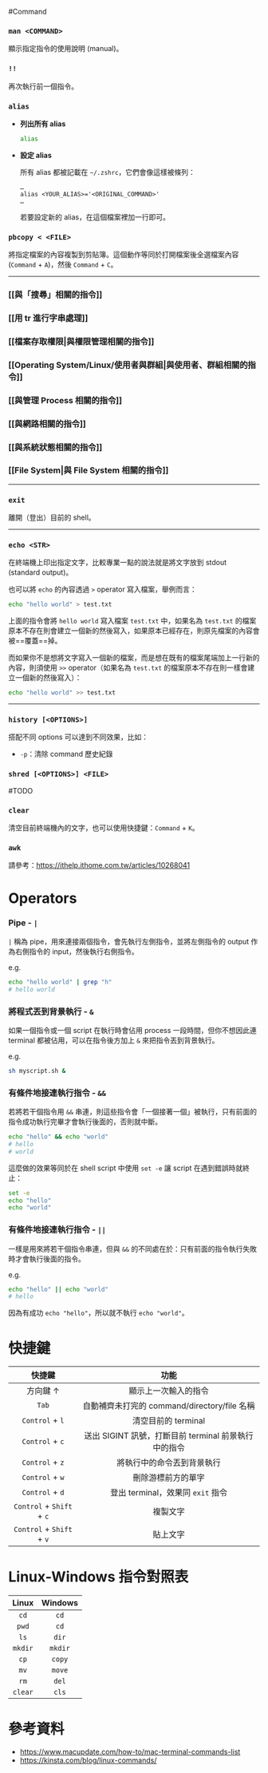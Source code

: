 #Command 

### `man <COMMAND>`

顯示指定指令的使用說明 (manual)。

### `!!`

再次執行前一個指令。

### `alias`

- **列出所有 alias**

    ```bash
    alias
    ```

- **設定 alias**

    所有 alias 都被記載在 `~/.zshrc`，它們會像這樣被條列：

    ```plaintext
    …
    alias <YOUR_ALIAS>='<ORIGINAL_COMMAND>'
    …
    ```

    若要設定新的 alias，在這個檔案裡加一行即可。

### `pbcopy < <FILE>`

將指定檔案的內容複製到剪貼簿。這個動作等同於打開檔案後全選檔案內容 (`Command` + `A`)，然後 `Command` + `C`。

---

### [[與「搜尋」相關的指令]]

### [[用 tr 進行字串處理]]

### [[檔案存取權限|與權限管理相關的指令]]

### [[Operating System/Linux/使用者與群組|與使用者、群組相關的指令]]

### [[與管理 Process 相關的指令]]

### [[與網路相關的指令]]

### [[與系統狀態相關的指令]]

### [[File System|與 File System 相關的指令]]

---

### `exit`

離開（登出）目前的 shell。

---

### `echo <STR>`

在終端機上印出指定文字，比較專業一點的說法就是將文字放到 stdout (standard output)。

也可以將 `echo` 的內容透過 `>` operator 寫入檔案，舉例而言：

```bash
echo "hello world" > test.txt
```

上面的指令會將 `hello world` 寫入檔案 `test.txt` 中，如果名為 `test.txt` 的檔案原本不存在則會建立一個新的然後寫入，如果原本已經存在，則原先檔案的內容會被==覆蓋==掉。

而如果你不是想將文字寫入一個新的檔案，而是想在既有的檔案尾端加上一行新的內容，則須使用 `>>` operator（如果名為 `test.txt` 的檔案原本不存在則一樣會建立一個新的然後寫入）：

```bash
echo "hello world" >> test.txt
```

---

### `history [<OPTIONS>]`

搭配不同 options 可以達到不同效果，比如：

- `-p`：清除 command 歷史紀錄

### `shred [<OPTIONS>] <FILE>`

#TODO 

### `clear`

清空目前終端機內的文字，也可以使用快捷鍵：`Command` + `K`。

### `awk`

請參考：<https://ithelp.ithome.com.tw/articles/10268041>

# Operators

### Pipe - `|`

`|` 稱為 pipe，用來連接兩個指令，會先執行左側指令，並將左側指令的 output 作為右側指令的 input，然後執行右側指令。

e.g.

```bash
echo "hello world" | grep "h"
# hello world
```

### 將程式丟到背景執行 - `&`

如果一個指令或一個 script 在執行時會佔用 process 一段時間，但你不想因此連 terminal 都被佔用，可以在指令後方加上 `&` 來把指令丟到背景執行。

e.g.

```bash
sh myscript.sh &
```

### 有條件地接連執行指令 - `&&`

若將若干個指令用 `&&` 串連，則這些指令會「一個接著一個」被執行，只有前面的指令成功執行完畢才會執行後面的，否則就中斷。

```bash
echo "hello" && echo "world"
# hello
# world
```

這麼做的效果等同於在 shell script 中使用 `set -e` 讓 script 在遇到錯誤時就終止：

```bash
set -e
echo "hello"
echo "world"
```

### 有條件地接連執行指令 - `||`

一樣是用來將若干個指令串連，但與 `&&` 的不同處在於：只有前面的指令執行失敗時才會執行後面的指令。

e.g.

```bash
echo "hello" || echo "world"
# hello
```

因為有成功 `echo "hello"`，所以就不執行 `echo "world"`。

# 快捷鍵

|快捷鍵|功能|
|:-:|:-:|
|方向鍵 $\uparrow$|顯示上一次輸入的指令|
|`Tab`|自動補齊未打完的 command/directory/file 名稱|
|`Control` + `l`|清空目前的 terminal|
|`Control` + `c`|送出 SIGINT 訊號，打斷目前 terminal 前景執行中的指令|
|`Control` + `z`|將執行中的命令丟到背景執行|
|`Control` + `w`|刪除游標前方的單字|
|`Control` + `d`|登出 terminal，效果同 `exit` 指令|
|`Control` + `Shift` + `c`|複製文字|
|`Control` + `Shift` + `v`|貼上文字|

# Linux-Windows 指令對照表

|Linux|Windows|
|:-:|:-:|
|`cd`|`cd`|
|`pwd`|`cd`|
|`ls`|`dir`|
|`mkdir`|`mkdir`|
|`cp`|`copy`|
|`mv`|`move`|
|`rm`|`del`|
|`clear`|`cls`|

# 參考資料

- <https://www.macupdate.com/how-to/mac-terminal-commands-list>
- <https://kinsta.com/blog/linux-commands/>
